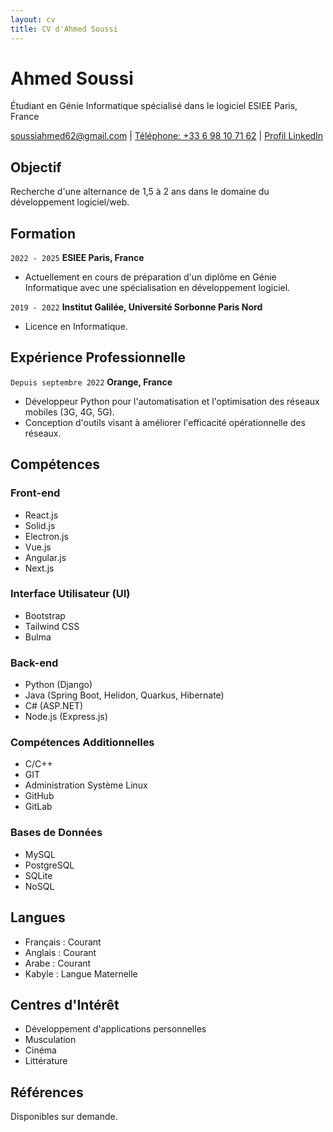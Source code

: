 ```yaml
---
layout: cv
title: CV d'Ahmed Soussi
---
```


# Ahmed Soussi
Étudiant en Génie Informatique spécialisé dans le logiciel
ESIEE Paris, France

<div id="webaddress">
<a href="mailto:soussiahmed62@gmail.com">soussiahmed62@gmail.com</a> |
<a href="tel:+33698107162">Téléphone: +33 6 98 10 71 62</a> | 
<a href="https://www.linkedin.com/in/ahmedsoussi">Profil LinkedIn</a>
</div>

## Objectif

Recherche d'une alternance de 1,5 à 2 ans dans le domaine du développement logiciel/web.

## Formation

`2022 - 2025`
__ESIEE Paris, France__

- Actuellement en cours de préparation d'un diplôme en Génie Informatique avec une spécialisation en développement logiciel.

`2019 - 2022`
__Institut Galilée, Université Sorbonne Paris Nord__

- Licence en Informatique.

## Expérience Professionnelle

`Depuis septembre 2022`
__Orange, France__

- Développeur Python pour l'automatisation et l'optimisation des réseaux mobiles (3G, 4G, 5G).
- Conception d'outils visant à améliorer l'efficacité opérationnelle des réseaux.

## Compétences

### Front-end

- React.js
- Solid.js
- Electron.js
- Vue.js
- Angular.js
- Next.js

### Interface Utilisateur (UI)

- Bootstrap
- Tailwind CSS
- Bulma

### Back-end

- Python (Django)
- Java (Spring Boot, Helidon, Quarkus, Hibernate)
- C# (ASP.NET)
- Node.js (Express.js)

### Compétences Additionnelles

- C/C++
- GIT
- Administration Système Linux
- GitHub
- GitLab

### Bases de Données

- MySQL
- PostgreSQL
- SQLite
- NoSQL

## Langues

- Français : Courant
- Anglais : Courant
- Arabe : Courant
- Kabyle : Langue Maternelle

## Centres d'Intérêt

- Développement d'applications personnelles
- Musculation
- Cinéma
- Littérature

## Références

Disponibles sur demande.

